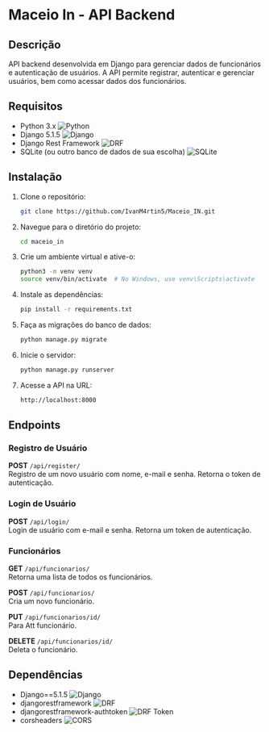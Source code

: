 # Maceio In - API Backend

## Descrição
API backend desenvolvida em Django para gerenciar dados de funcionários e autenticação de usuários. A API permite registrar, autenticar e gerenciar usuários, bem como acessar dados dos funcionários.

## Requisitos
- Python 3.x ![Python](https://img.shields.io/badge/Python-3.x-blue)
- Django 5.1.5 ![Django](https://img.shields.io/badge/Django-5.1.5-green)
- Django Rest Framework ![DRF](https://img.shields.io/badge/DRF-%20-blue)
- SQLite (ou outro banco de dados de sua escolha) ![SQLite](https://img.shields.io/badge/SQLite-lightgrey)

## Instalação

1. Clone o repositório:
    ```bash
    git clone https://github.com/IvanM4rtin5/Maceio_IN.git
    ```

2. Navegue para o diretório do projeto:
    ```bash
    cd maceio_in
    ```

3. Crie um ambiente virtual e ative-o:
    ```bash
    python3 -m venv venv
    source venv/bin/activate  # No Windows, use venv\Scripts\activate
    ```

4. Instale as dependências:
    ```bash
    pip install -r requirements.txt
    ```

5. Faça as migrações do banco de dados:
    ```bash
    python manage.py migrate
    ```

6. Inicie o servidor:
    ```bash
    python manage.py runserver
    ```

7. Acesse a API na URL:
    ```bash
    http://localhost:8000
    ```

## Endpoints

### Registro de Usuário

**POST** `/api/register/`  
Registro de um novo usuário com nome, e-mail e senha. Retorna o token de autenticação.

### Login de Usuário

**POST** `/api/login/`  
Login de usuário com e-mail e senha. Retorna um token de autenticação.

### Funcionários

**GET** `/api/funcionarios/`  
Retorna uma lista de todos os funcionários.

**POST** `/api/funcionarios/`  
Cria um novo funcionário.

**PUT** `/api/funcionarios/id/`  
Para Att funcionário.

**DELETE** `/api/funcionarios/id/`  
Deleta o funcionário.

## Dependências

- Django==5.1.5 ![Django](https://img.shields.io/badge/Django-5.1.5-green)
- djangorestframework ![DRF](https://img.shields.io/badge/DRF-%20-blue)
- djangorestframework-authtoken ![DRF Token](https://img.shields.io/badge/DRF%20Token-yellow)
- corsheaders ![CORS](https://img.shields.io/badge/CORS-blueviolet)
